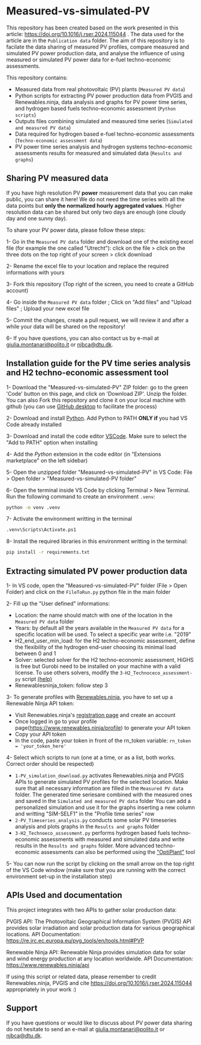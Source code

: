 # Measured-vs-simulated-PV

This repository has been created based on the work presented in this article: https://doi.org/10.1016/j.rser.2024.115044
. The data used for the article are in the ``Publication data`` folder. The aim of this repository is to facilate the data sharing of measured PV profiles, compare measured and simulated PV power production data, and
analyse the influence of using measured or simulated PV power data for e-fuel techno-economic assessments. 

This repository contains:
- Measured data from real photovoltaic (PV) plants (``Measured PV data``)
- Python scripts for extracting PV power production data from PVGIS and Renewables.ninja, data analysis and graphs for PV power time series, and hydrogen based fuels techno-economic assessment (``Python scripts``)
- Outputs files combining simulated and measured time series (``Simulated and measured PV data``)
- Data required for hydrogen based e-fuel techno-economic assessments (``Techno-economic assessment data``)
- PV power time series analysis and hydrogen systems techno-economic assessments results for measured and simulated data (``Results and graphs``)

## Sharing PV measured data

If you have high resolution PV **power** measurement data that you can make public, you can share it here!
We do not need the time series with all the data points but **only the normalized hourly aggregated values**. 
Higher resolution data can be shared but only two days are enough (one cloudy day and one sunny day).

To share your PV power data, please follow these steps:

1- Go in the ``Measured PV data`` folder and download one of the existing excel file (for example the one called "Utrecht"): click on the file > click on the three dots on the top right of your screen > click download

2- Rename the excel file to your location and replace the required informations with yours

3- Fork this repository (Top right of the screen, you need to create a GitHub account)

4- Go inside the ``Measured PV data`` folder ; Click on "Add files" and "Upload files" ; Upload your new excel file

5- Commit the changes, create a pull request, we will review it and after a while your data will be shared on the repository!

6- If you have questions, you can also contact us by e-mail at [giulia.montanari@polito.it](mailto:giulia.montanari@polito.it) or [njbca@dtu.dk](mailto:njbca@dtu.dk).

## Installation guide for the PV time series analysis and H2 techno-economic assessment tool

1- Download the "Measured-vs-simulated-PV" ZIP folder: go to the green 'Code' button on this page, and click on 'Download ZIP'. Unzip the folder. 
You can also Fork this repository and clone it on your local machine with github (you can use [GitHub desktop](https://desktop.github.com/download/) to facilitate the process) 

2- Download and install [Python](https://www.python.org/downloads/). Add Python to PATH **ONLY if** you had VS Code already installed

3- Download and install the code editor [VSCode](https://code.visualstudio.com/). Make sure to select the "Add to PATH" option when installing 

4- Add the *Python* extension in the code editor (in "Extensions marketplace" on the left sidebar)

5- Open the unzipped folder "Measured-vs-simulated-PV" in VS Code: File > Open folder > "Measured-vs-simulated-PV folder"

6- Open the terminal inside VS Code by clicking Terminal > New Terminal. Run the following command to create an environment ``.venv``:

``` bash
python -m venv .venv
```
7- Activate the environment writting in the terminal

``` bash
.venv\Scripts\Activate.ps1
```

8- Install the required libraries in this environment writting in the terminal:

``` bash
pip install -r requirements.txt
```

## Extracting simulated PV power production data

1- In VS code, open the "Measured-vs-simulated-PV" folder (File > Open Folder) and click on the ``FileToRun.py`` python file in the main folder

2- Fill up the "User defined" informations:
- Location: the name should match with one of the location in the ``Measured PV data`` folder
- Years: by default all the years available in the ``Measured PV data`` for a specific location will be used. To select a specific year write i.e. "2019"
- H2_end_user_min_load: for the H2 techno-economic assessment, define the flexibility of the hydrogen end-user choosing its minimal load between 0 and 1
- Solver: selected solver for the H2 techno-economic assessment, HiGHS is free but Gurobi need to be installed on your machine with a valid license. To use others solvers, modify the ``3-H2_Technoceco_assessment-py`` script [(help)](https://coin-or.github.io/pulp/guides/how_to_configure_solvers.html)
- Renewablesninja_token: follow step 3

3- To generate profiles with [Renewables.ninja](https://www.renewables.ninja/), you have to set up a Renewable Ninja API token:
- Visit Renewables.ninja's [registration page](https://www.renewables.ninja/register) and create an account
- Once logged in go to your profile page(https://www.renewables.ninja/profile) to generate your API token
- Copy your API token 
- In the code, paste your token in front of the rn_token variable: ``rn_token = 'your_token_here'``

4- Select which scripts to run (one at a time, or as a list, both works. Correct order should be respected)
- ``1-PV_simulation_download.py`` activates Renewables.ninja and PVGIS APIs to generate simulated PV profiles for the selected location. Make sure that all necessary information are filled in the ``Measured PV data`` folder. The generated time seriesare combined with the measured ones and saved in the ``Simulated and measured PV data`` folder
You can add a personalized simulation and use it for the graphs inserting a new column and writting "SIM-SELF1" in the "Profile time series" row 
- ``2-PV_Timeseries_analysis.py`` conducts some solar PV timeseries analysis and plots graphs in the ``Results and graphs`` folder
- ``3-H2_Technoeco_assessment.py`` performs hydrogen based fuels techno-economic assessments with measured and simulated data and write results in the ``Results and graphs`` folder. 
More advanced techno-economic assessments can also be performed using the ["OptiPlant"](https://github.com/njbca/OptiPlant/tool) tool 

5- You can now run the script by clicking on the small arrow on the top right of the VS Code window (make sure that you are running with the correct environment set-up in the installation step)


## APIs Used and documentation
This project integrates with two APIs to gather solar production data:

PVGIS API: The Photovoltaic Geographical Information System (PVGIS) API provides solar irradiation and solar production data for various geographical locations.
API Documentation: https://re.jrc.ec.europa.eu/pvg_tools/en/tools.html#PVP

Renewable Ninja API: Renewable Ninja provides simulation data for solar and wind energy production at any location worldwide.
API Documentation: https://www.renewables.ninja/api

If using this script or related data, please remember to credit Renewables.ninja, PVGIS and cite https://doi.org/10.1016/j.rser.2024.115044 appropriately in your work :)

## Support

If you have questions or would like to discuss about PV power data sharing do not hesitate to send an e-mail at [giulia.montanari@polito.it](mailto:giulia.montanari@polito.it) or [njbca@dtu.dk](mailto:njbca@dtu.dk).

